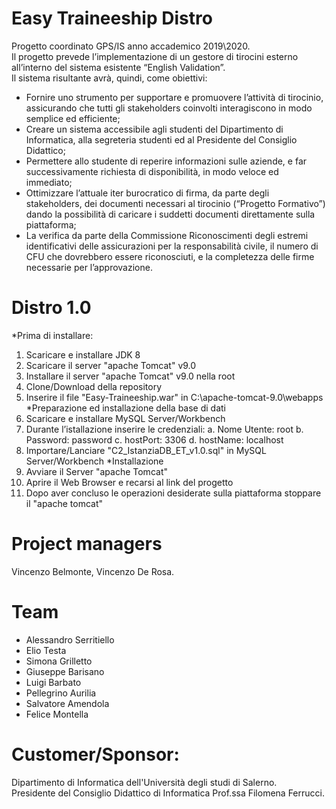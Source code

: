 # Easy Traineeship Distro
Progetto coordinato GPS/IS anno accademico 2019\2020.  
Il progetto prevede l’implementazione di un gestore di tirocini esterno all’interno del sistema esistente “English Validation”.  
Il sistema risultante avrà, quindi, come obiettivi: 
* Fornire uno strumento per supportare e promuovere l’attività di tirocinio, assicurando che tutti gli stakeholders coinvolti interagiscono in modo semplice ed efficiente;
* Creare un sistema accessibile agli studenti del Dipartimento di Informatica, alla segreteria studenti ed al Presidente del Consiglio Didattico;
* Permettere allo studente di reperire informazioni sulle aziende, e far successivamente richiesta di disponibilità, in modo veloce ed immediato; 
* Ottimizzare l’attuale iter burocratico di firma, da parte degli stakeholders, dei documenti necessari al tirocinio (“Progetto Formativo”) dando la possibilità di caricare i suddetti documenti direttamente sulla piattaforma;
* La verifica da parte della Commissione Riconoscimenti degli estremi identificativi delle assicurazioni per la responsabilità civile, il numero di CFU che dovrebbero essere riconosciuti, e la completezza delle firme necessarie per l’approvazione.
# Distro 1.0
*Prima di installare:
  1. Scaricare e installare JDK 8
  2. Scaricare il server "apache Tomcat" v9.0
  3. Installare il server "apache Tomcat" v9.0 nella root
  4. Clone/Download della repository
  5. Inserire il file "Easy-Traineeship.war" in C:\apache-tomcat-9.0\webapps
*Preparazione ed installazione della base di dati
  1. Scaricare e installare MySQL Server/Workbench
  2. Durante l’istallazione inserire le credenziali:
     a. Nome Utente: root
     b. Password: password
     c. hostPort: 3306
     d. hostName: localhost
  3. Importare/Lanciare "C2_IstanziaDB_ET_v1.0.sql" in MySQL Server/Workbench
*Installazione
  1. Avviare il Server "apache Tomcat"
  2. Aprire il Web Browser e recarsi al link del progetto
  3. Dopo aver concluso le operazioni desiderate sulla piattaforma stoppare il "apache        tomcat"
# Project managers
Vincenzo Belmonte, Vincenzo De Rosa.
# Team
* Alessandro Serritiello
* Elio Testa
* Simona Grilletto
* Giuseppe Barisano
* Luigi Barbato
* Pellegrino Aurilia
* Salvatore Amendola
* Felice Montella
# Customer/Sponsor:
Dipartimento di Informatica dell'Università degli studi di Salerno.  
Presidente del Consiglio Didattico di Informatica Prof.ssa Filomena Ferrucci.
